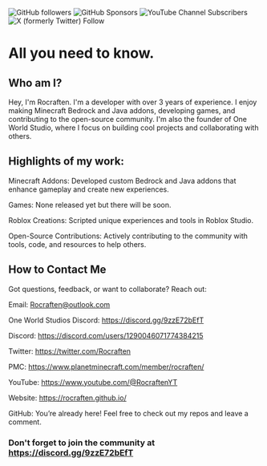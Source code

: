 ![GitHub followers](https://img.shields.io/github/followers/Rocraften?style=flat&logo=apachespark&logoColor=white&label=GitHub%20Followers&labelColor=blue) ![GitHub Sponsors](https://img.shields.io/github/sponsors/Rocraften?style=flat&logo=githubsponsors&label=Sponsors&color=%23EA4AAA) ![YouTube Channel Subscribers](https://img.shields.io/youtube/channel/subscribers/UCqE6B2N9FWadOT8HMqtudHg?style=flat&logo=youtube&logoColor=darkred&label=YouTube&labelColor=white&color=darkred&link=https%3A%2F%2Fwww.youtube.com%2F%40RocraftenYT) ![X (formerly Twitter) Follow](https://img.shields.io/twitter/follow/Rocraften?style=flat&logo=x&label=Follow%20me%20on%20Twitter!&link=https%3A%2F%2Fx.com%2FRocraften)

# All you need to know.
## Who am I?

Hey, I'm Rocraften. I'm a developer with over 3 years of experience. I enjoy making Minecraft Bedrock and Java addons, developing games, and contributing to the open-source community. I'm also the founder of One World Studio, where I focus on building cool projects and collaborating with others.

## Highlights of my work:

Minecraft Addons: Developed custom Bedrock and Java addons that enhance gameplay and create new experiences.

Games: None released yet but there will be soon.

Roblox Creations: Scripted unique experiences and tools in Roblox Studio.

Open-Source Contributions: Actively contributing to the community with tools, code, and resources to help others.

## How to Contact Me

Got questions, feedback, or want to collaborate? Reach out:

Email: Rocraften@outlook.com

One World Studios Discord: https://discord.gg/9zzE72bEfT

Discord: https://discord.com/users/1290046071774384215

Twitter: https://twitter.com/Rocraften

PMC: https://www.planetminecraft.com/member/rocraften/

YouTube: https://www.youtube.com/@RocraftenYT

Website: https://rocraften.github.io/

GitHub: You’re already here! Feel free to check out my repos and leave a comment.

### Don't forget to join the community at https://discord.gg/9zzE72bEfT
